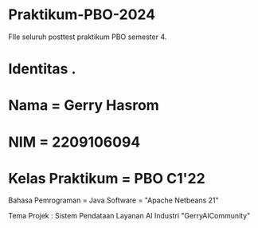 # Praktikum-PBO-2024
FIle seluruh posttest praktikum PBO semester 4.

Identitas .
=
Nama = Gerry Hasrom
=
NIM  = 2209106094
=
Kelas Praktikum = PBO C1'22
=

Bahasa Pemrograman = Java
Software = "Apache Netbeans 21"

Tema Projek :
Sistem Pendataan Layanan AI Industri "GerryAICommunity"

